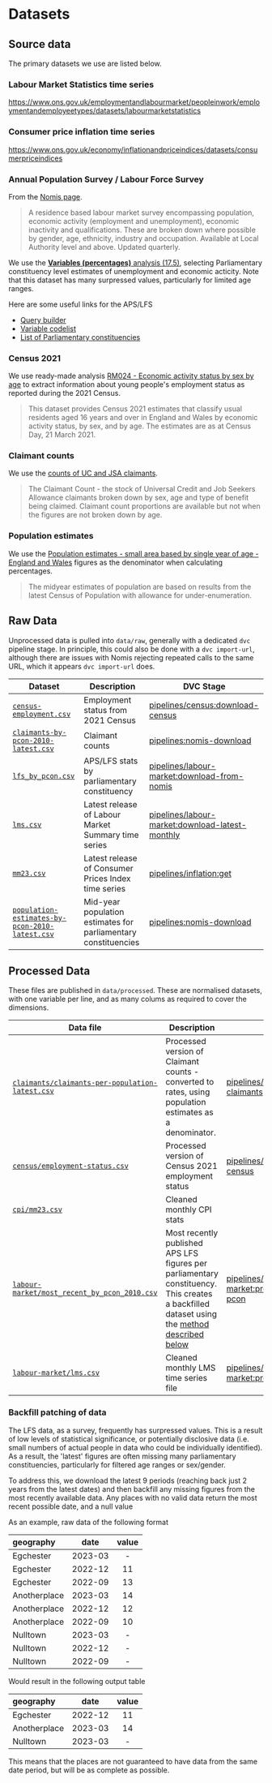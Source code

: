 # Datasets

## Source data

The primary datasets we use are listed below.

### Labour Market Statistics time series

https://www.ons.gov.uk/employmentandlabourmarket/peopleinwork/employmentandemployeetypes/datasets/labourmarketstatistics

### Consumer price inflation time series

https://www.ons.gov.uk/economy/inflationandpriceindices/datasets/consumerpriceindices

<!--
### Jobs and Vacancies

We take the estimated number of job vacancies in the UK from the VACS01 release from the Office of National Statistics:

https://www.ons.gov.uk/employmentandlabourmarket/peoplenotinwork/unemployment/datasets/vacanciesandunemploymentvacs01

We also use the VACS02 ONS release to derive the percentage growth in quarterly average job vacancies by sector:

https://www.ons.gov.uk/employmentandlabourmarket/peoplenotinwork/unemployment/datasets/vacanciesbyindustryvacs02
-->

### Annual Population Survey / Labour Force Survey

From the [Nomis page](https://www.nomisweb.co.uk/datasets/apsnew).

> A residence based labour market survey encompassing population, economic
> activity (employment and unemployment), economic inactivity and
> qualifications. These are broken down where possible by gender, age,
> ethnicity, industry and occupation. Available at Local Authority level and
> above. Updated quarterly.

We use the
[**Variables (percentages)** analysis (17.5)](https://www.nomisweb.co.uk/api/v01/dataset/NM_17_5/def.htm),
selecting Parliamentary constituency level estimates of unemployment and
economic acticity. Note that this dataset has many surpressed values,
particularly for limited age ranges.

Here are some useful links for the APS/LFS

- [Query builder](https://www.nomisweb.co.uk/query/construct/summary.asp?reset=yes&mode=construct&dataset=17&version=0&anal=5&initsel=)
- [Variable codelist](https://www.nomisweb.co.uk/api/v01/dataset/NM_17_5/variable.def.htm)
- [List of Parliamentary constituencies](https://www.nomisweb.co.uk/api/v01/dataset/NM_17_5/geography/TYPE460.def.htm)

<!--
Links to machine-readble versions of metadata

https://www.nomisweb.co.uk/api/v01/dataset/NM_17_5/def.sdmx.json
https://www.nomisweb.co.uk/api/v01/dataset/NM_17_5/variable.def.sdmx.json
https://www.nomisweb.co.uk/api/v01/dataset/NM_17_5/GEOGRAPHY/TYPE460.def.sdmx.json
-->

### Census 2021

We use ready-made analysis
[RM024 - Economic activity status by sex by age](https://www.nomisweb.co.uk/datasets/c2021rm024)
to extract information about young people's employment status as reported during
the 2021 Census.

> This dataset provides Census 2021 estimates that classify usual residents aged
> 16 years and over in England and Wales by economic activity status, by sex,
> and by age. The estimates are as at Census Day, 21 March 2021.

### Claimant counts

We use the
[counts of UC and JSA claimants](https://www.nomisweb.co.uk/datasets/ucjsa).

> The Claimant Count - the stock of Universal Credit and Job Seekers Allowance
> claimants broken down by sex, age and type of benefit being claimed. Claimant
> count proportions are available but not when the figures are not broken down
> by age.

### Population estimates

We use the
[Population estimates - small area based by single year of age - England and Wales](https://www.nomisweb.co.uk/datasets/pestsyoaoa)
figures as the denominator when calculating percentages.

> The midyear estimates of population are based on results from the latest
> Census of Population with allowance for under-enumeration.

## Raw Data

Unprocessed data is pulled into `data/raw`, generally with a dedicated `dvc`
pipeline stage. In principle, this could also be done with a `dvc import-url`,
although there are issues with Nomis rejecting repeated calls to the same URL,
which it appears `dvc import-url` does.

| Dataset                                                                                                    | Description                                                    | DVC Stage                                                                              |
| ---------------------------------------------------------------------------------------------------------- | -------------------------------------------------------------- | -------------------------------------------------------------------------------------- |
| [`census-employment.csv`](../data/raw/census-employment.csv)                                               | Employment status from 2021 Census                             | [pipelines/census:download-census](../pipelines/census/dvc.yaml)                       |
| [`claimants-by-pcon-2010-latest.csv`](../data/raw/claimants-by-pcon-2010-latest.csv)                       | Claimant counts                                                | [pipelines:nomis-download](../pipelines/dvc.yaml)                                      |
| [`lfs_by_pcon.csv`](../data/raw/lfs_by_pcon.csv)                                                           | APS/LFS stats by parliamentary constituency                    | [pipelines/labour-market:download-from-nomis](../pipelines/labour-market/dvc.yaml)     |
| [`lms.csv`](../data/raw/lms.csv)                                                                           | Latest release of Labour Market Summary time series            | [pipelines/labour-market:download-latest-monthly](../pipelines/labour-market/dvc.yaml) |
| [`mm23.csv`](../data/raw/mm23.csv)                                                                         | Latest release of Consumer Prices Index time series            | [pipelines/inflation:get](../pipelines/inflation/dvc.yaml)                             |
| [`population-estimates-by-pcon-2010-latest.csv`](../data/raw/population-estimates-by-pcon-2010-latest.csv) | Mid-year population estimates for parliamentary constituencies | [pipelines:nomis-download](../pipelines/dvc.yaml)                                      |

## Processed Data

These files are published in `data/processed`. These are normalised datasets,
with one variable per line, and as many colums as required to cover the
dimensions.

| Data file                                                                                                          | Description                                                                                                                                          | Pipeline                                                                              |
| ------------------------------------------------------------------------------------------------------------------ | ---------------------------------------------------------------------------------------------------------------------------------------------------- | ------------------------------------------------------------------------------------- |
| [`claimants/claimants-per-population-latest.csv`](../data/processed/claimants/claimants-per-population-latest.csv) | Processed version of Claimant counts - converted to rates, using population estimates as a denominator.                                              | [pipelines/claimants:process-claimants](../pipelines/claimants/dvc.yaml)              |
| [`census/employment-status.csv`](../data/processed/census/employment-status.csv)                                   | Processed version of Census 2021 employment status                                                                                                   | [pipelines/census:process-census](../pipelines/census/dvc.yaml)                       |
| [`cpi/mm23.csv`](../data/processed/cpi/mm23.csv)                                                                   | Cleaned monthly CPI stats                                                                                                                            |                                                                                       |
| [`labour-market/most_recent_by_pcon_2010.csv`](../data/processed/labour-market/most_recent_by_pcon_2010.csv)       | Most recently published APS LFS figures per parliamentary constituency. This creates a backfilled dataset using the [method described below](#patch) | [pipelines/labour-market:process-latest-by-pcon](../pipelines/labour-market/dvc.yaml) |
| [`labour-market/lms.csv`](../data/processed/labour-market/lms.csv)                                                 | Cleaned monthly LMS time series file                                                                                                                 | [pipelines/labour-market:process-lms](../pipelines/labour-market/dvc.yaml)            |

### Backfill patching of data

The LFS data, as a survey, frequently has surpressed values. This is a result of
low levels of statistical significance, or potentially disclosive data (i.e.
small numbers of actual people in data who could be individually identified). As
a result, the 'latest' figures are often missing many parliamentary
constituencies, particularly for filtered age ranges or sex/gender.

To address this, we download the latest 9 periods (reaching back just 2 years
from the latest dates) and then backfill any missing figures from the most
recently available data. Any places with no valid data return the most recent
possible date, and a null value

As an example, raw data of the following format

| geography    |  date   | value |
| :----------- | :-----: | :---: |
| Egchester    | 2023-03 |   -   |
| Egchester    | 2022-12 |  11   |
| Egchester    | 2022-09 |  13   |
| Anotherplace | 2023-03 |  14   |
| Anotherplace | 2022-12 |  12   |
| Anotherplace | 2022-09 |  10   |
| Nulltown     | 2023-03 |   -   |
| Nulltown     | 2022-12 |   -   |
| Nulltown     | 2022-09 |   -   |

Would result in the following output table

| geography    |  date   | value |
| :----------- | :-----: | :---: |
| Egchester    | 2022-12 |  11   |
| Anotherplace | 2023-03 |  14   |
| Nulltown     | 2023-03 |   -   |

This means that the places are not guaranteed to have data from the same date
period, but will be as complete as possible.
